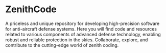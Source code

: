 # ZenithCode
A priceless and unique repository for developing high-precision software for anti-aircraft defense systems. Here you will find code and resources related to various components of advanced defense technology, enabling robust and reliable protection in the skies. Collaborate, explore, and contribute to the cutting-edge world of zenith coding.
